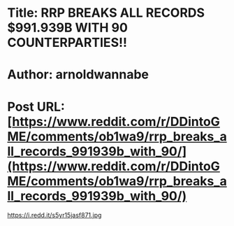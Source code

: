 # Title: RRP BREAKS ALL RECORDS $991.939B WITH 90 COUNTERPARTIES!!
# Author: arnoldwannabe
# Post URL: [https://www.reddit.com/r/DDintoGME/comments/ob1wa9/rrp_breaks_all_records_991939b_with_90/](https://www.reddit.com/r/DDintoGME/comments/ob1wa9/rrp_breaks_all_records_991939b_with_90/)


https://i.redd.it/s5yr15jasf871.jpg